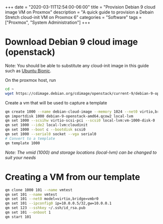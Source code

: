 +++
date = "2020-03-11T12:54:00-06:00"
title = "Provision Debian 9 cloud image VM on Proxmox"
description = "A quick guide to provision a Debain Stretch cloud-init VM on Proxmox 6"
categories = "Software"
tags = ["Proxmox", "System Administration"]
+++

# Download Debian 9 cloud image (openstack)

Note: You should be able to substitute any cloud-init image in this guide such as [Ubuntu Bionic](https://cloud-images.ubuntu.com/bionic/current/bionic-server-cloudimg-amd64.img).

On the proxmox host, run

```bash
cd ~
wget https://cdimage.debian.org/cdimage/openstack/current-9/debian-9-openstack-amd64.qcow2
```

Create a vm that will be used to capture a template

```bash
qm create 1000 --name debian-cloud-image --memory 1024 --net0 virtio,bridge=vmbr0 --cores 1 --sockets 1 --cpu cputype=kvm64 --description "Debian 9 cloud-image" --kvm 1 --numa 1
qm importdisk 1000 debian-9-openstack-amd64.qcow2 local-lvm
qm set 1000 --scsihw virtio-scsi-pci --scsi0 local-lvm:vm-1000-disk-0
qm set 1000 --ide2 local-lvm:cloudinit
qm set 1000 --boot c --bootdisk scsi0
qm set 1000 --serial0 socket --vga serial0
# Convert to a template
qm template 1000
```

_Note: The vmid (1000) and storage locations (local-lvm) can be changed to suit your needs_

# Creating a VM from our template

```bash
qm clone 1000 101 --name vmtest
qm set 101 --name vmtest
qm set 101 --net0 model=virtio,bridge=vmbr0
qm set 101 --ipconfig0 ip=10.0.0.5/32,gw=10.0.0.1
qm set 123 --sshkey ~/.ssh/id_rsa.pub
qm set 101 --onboot 1
qm start 101
```